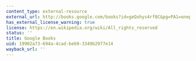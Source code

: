 ```yaml
---
content_type: external-resource
external_url: http://books.google.com/books?id=geQxhys4rf8C&pg=PA1=onepage
has_external_license_warning: true
license: https://en.wikipedia.org/wiki/All_rights_reserved
status: ''
title: Google Books
uid: 19902a73-694a-4cad-beb9-3349b2977e14
wayback_url: ''
---
```

